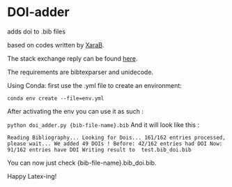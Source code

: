 # DOI-adder
adds doi to .bib files

based on codes written by [XaraB](https://tex.stackexchange.com/users/101368/xarab).

The stack exchange reply can be found [here](https://tex.stackexchange.com/questions/6810/automatically-adding-doi-fields-to-a-hand-made-bibliography).

The requirements are bibtexparser and unidecode.

Using Conda:
first use the .yml file to create an environment:

``
conda env create --file=env.yml
`` 

After activating the env you can use it as such :

``
python doi_adder.py {bib-file-name}.bib
``
And it will look like this :

``
Reading Bibliography...
Looking for Dois...
161/162 entries processed, please wait...
We added 49 DOIs !
Before: 42/162 entries had DOI
Now: 91/162 entries have DOI
Writing result to  test.bib_doi.bib
``

You can now just check {bib-file-name}.bib_doi.bib.

Happy Latex-ing!
